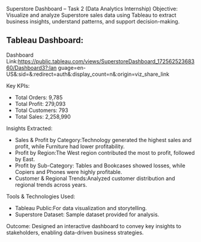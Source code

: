 Superstore Dashboard – Task 2 (Data Analytics Internship)
Objective:
Visualize and analyze Superstore sales data using Tableau to extract business insights, understand patterns, and support decision-making.

## Tableau Dashboard:
Dashboard Link:https://public.tableau.com/views/SuperstoreDashboard_17256252368360/Dashboard3?:lan
guage=en-US&:sid=&:redirect=auth&:display_count=n&:origin=viz_share_link


 Key KPIs:
- Total Orders: 9,785  
- Total Profit: 279,093  
- Total Customers: 793  
- Total Sales: 2,258,990

Insights Extracted:
- Sales & Profit by Category:Technology generated the highest sales and profit, while Furniture had lower profitability.
- Profit by Region:The West region contributed the most to profit, followed by East.
- Profit by Sub-Category: Tables and Bookcases showed losses, while Copiers and Phones were highly profitable.
- Customer & Regional Trends:Analyzed customer distribution and regional trends across years.

Tools & Technologies Used:
- Tableau Public:For data visualization and storytelling.
- Superstore Dataset: Sample dataset provided for analysis.

Outcome:
Designed an interactive dashboard to convey key insights to stakeholders, enabling data-driven business strategies.
